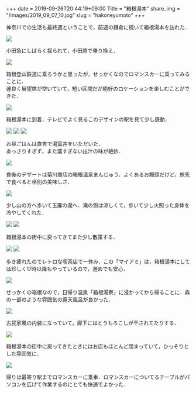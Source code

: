 +++
date  = 2019-09-26T20:44:19+09:00
Title = "箱根湯本"
share_img = "/images/2019_09_07_10.jpg"
slug = "hakoneyumoto"
+++

神奈川での生活も最終週ということで，前週の鎌倉に続いて箱根湯本を訪れた．

![](/images/2019_09_07_1.jpg)
<p class="caption">小田急にしばらく揺られて，小田原で乗り換え．</p>


![](/images/2019_09_07_2.jpg)
<p class="caption">箱根登山鉄道に乗ろうかと思ったが，せっかくなのでロマンスカーに乗ってみることに．<br>
運良く展望席が空いていて，短い区間だが絶好のロケーションを楽しむことができた．</p>

![](/images/2019_09_07_3.jpg)
<p class="caption">箱根湯本に到着．テレビでよく見るこのデザインの駅を見て少し感動．</p>

![](/images/2019_09_07_6.jpg)
![](/images/2019_09_07_4.jpg)
![](/images/2019_09_07_5.jpg)
<p class="caption">お昼ごはんは直吉で湯葉丼をいただいた．<br>あっさりすぎず，また濃すぎない出汁の味が絶妙．</p>

![](/images/2019_09_07_8.jpg)
<p class="caption">食後のデザートは菊川商店の箱根温泉まんじゅう．よくあるお饅頭だけど，旅先で食べると格別の美味しさ．</p>

![](/images/2019_09_07_9.jpg)
<p class="caption">少し山の方へ歩いて玉簾の瀧へ．滝の側は涼しくて，歩いて少し火照った身体を冷やしてくれた．</p>

![](/images/2019_09_07_10.jpg)
![](/images/2019_09_07_11.jpg)
<p class="caption">箱根湯本の街中に戻ってきてまた少し散策する．</p>

![](/images/2019_09_07_7.jpg)
![](/images/2019_09_07_12.jpg)
<p class="caption">歩き疲れたのでレトロな喫茶店で一休み．この「マイアミ」は，箱根湯本にしては珍しく17時以降もやっているので，遅めでも安心．</p>

![](/images/2019_09_07_13.jpg)
<p class="caption">せっかくの箱根なので，日帰り温泉「箱根湯寮」に浸かってから帰ることに．森の一部のような雰囲気の露天風呂が良かった．</p>

![](/images/2019_09_07_14.jpg)
<p class="caption">古民家風の内装になっていて，廊下にはとうもろこしが干されてたりする．</p>

![](/images/2019_09_07_15.jpg)
<p class="caption">箱根湯本の街中に戻ってきたときにはお店もほとんど閉まっていて，ひっそりとした雰囲気に．</p>

![](/images/2019_09_07_16.jpg)
<p class="caption">帰りは最寄り駅までロマンスカーに乗車．ロマンスカーについてるテーブルがパソコンを広げて作業するのにとても快適でよかった．</p>
